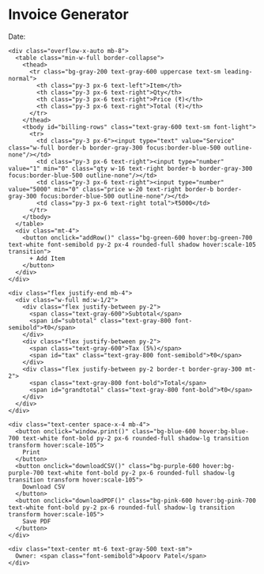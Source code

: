 <!DOCTYPE html>
<html lang="en">
<head>
  <meta charset="UTF-8" />
  <meta name="viewport" content="width=device-width, initial-scale=1" />
  <title>Billing Invoice App</title>
  <script src="https://cdn.tailwindcss.com"></script>
  <style>
    body { cursor: none; }
    .sparkle {
      position: fixed;
      pointer-events: none;
      width: 6px; height: 6px;
      background: #00C897;
      border-radius: 50%;
      animation: fadeMove 0.8s forwards;
    }
    @keyframes fadeMove {
      to { transform: translateY(-20px); opacity: 0; }
    }
    .floating-rupee {
      position: absolute;
      font-size: 1.5rem;
      color: #38bdf8;
      animation: floatRupee 3s linear infinite;
    }
    @keyframes floatRupee {
      0% { transform: translateY(0) rotate(0deg); opacity: 1;}
      100% { transform: translateY(-200px) rotate(360deg); opacity: 0;}
    }
    tr:hover { transform: translateY(-2px); box-shadow: 0 4px 10px rgba(0,0,0,0.1);}
    tr, input:focus { transition: all 0.2s ease; }
  </style>
</head>
<body class="bg-gray-100 flex items-center justify-center min-h-screen p-6 relative overflow-hidden">

  <script>
    setInterval(() => {
      let rupee = document.createElement('div');
      rupee.classList.add('floating-rupee');
      rupee.style.left = Math.random() * window.innerWidth + 'px';
      rupee.style.top = window.innerHeight + 'px';
      rupee.innerText = '₹';
      document.body.appendChild(rupee);
      setTimeout(() => rupee.remove(), 3000);
    }, 500);
  </script>

  <div id="invoice" class="max-w-3xl w-full bg-white rounded-2xl shadow-2xl p-8 relative z-10">
    <div class="mb-8">
      <h1 class="text-3xl font-bold text-gray-800 mb-2">Invoice Generator</h1>
      <p class="text-gray-500">Date: <span id="today" class="font-semibold"></span></p>
    </div>

    <div class="overflow-x-auto mb-8">
      <table class="min-w-full border-collapse">
        <thead>
          <tr class="bg-gray-200 text-gray-600 uppercase text-sm leading-normal">
            <th class="py-3 px-6 text-left">Item</th>
            <th class="py-3 px-6 text-right">Qty</th>
            <th class="py-3 px-6 text-right">Price (₹)</th>
            <th class="py-3 px-6 text-right">Total (₹)</th>
          </tr>
        </thead>
        <tbody id="billing-rows" class="text-gray-600 text-sm font-light">
          <tr>
            <td class="py-3 px-6"><input type="text" value="Service" class="w-full border-b border-gray-300 focus:border-blue-500 outline-none"/></td>
            <td class="py-3 px-6 text-right"><input type="number" value="1" min="0" class="qty w-16 text-right border-b border-gray-300 focus:border-blue-500 outline-none"/></td>
            <td class="py-3 px-6 text-right"><input type="number" value="5000" min="0" class="price w-20 text-right border-b border-gray-300 focus:border-blue-500 outline-none"/></td>
            <td class="py-3 px-6 text-right total">₹5000</td>
          </tr>
        </tbody>
      </table>
      <div class="mt-4">
        <button onclick="addRow()" class="bg-green-600 hover:bg-green-700 text-white font-semibold py-2 px-4 rounded-full shadow hover:scale-105 transition">
          + Add Item
        </button>
      </div>
    </div>

    <div class="flex justify-end mb-4">
      <div class="w-full md:w-1/2">
        <div class="flex justify-between py-2">
          <span class="text-gray-600">Subtotal</span>
          <span id="subtotal" class="text-gray-800 font-semibold">₹0</span>
        </div>
        <div class="flex justify-between py-2">
          <span class="text-gray-600">Tax (5%)</span>
          <span id="tax" class="text-gray-800 font-semibold">₹0</span>
        </div>
        <div class="flex justify-between py-2 border-t border-gray-300 mt-2">
          <span class="text-gray-800 font-bold">Total</span>
          <span id="grandtotal" class="text-gray-800 font-bold">₹0</span>
        </div>
      </div>
    </div>

    <div class="text-center space-x-4 mb-4">
      <button onclick="window.print()" class="bg-blue-600 hover:bg-blue-700 text-white font-bold py-2 px-6 rounded-full shadow-lg transition transform hover:scale-105">
        Print
      </button>
      <button onclick="downloadCSV()" class="bg-purple-600 hover:bg-purple-700 text-white font-bold py-2 px-6 rounded-full shadow-lg transition transform hover:scale-105">
        Download CSV
      </button>
      <button onclick="downloadPDF()" class="bg-pink-600 hover:bg-pink-700 text-white font-bold py-2 px-6 rounded-full shadow-lg transition transform hover:scale-105">
        Save PDF
      </button>
    </div>

    <div class="text-center mt-6 text-gray-500 text-sm">
      Owner: <span class="font-semibold">Apoorv Patel</span>
    </div>
  </div>

<script src="https://cdnjs.cloudflare.com/ajax/libs/jspdf/2.5.1/jspdf.umd.min.js"></script>
<script>
  document.getElementById("today").innerText = new Date().toLocaleDateString();

  function updateTotals() {
    let rows = document.querySelectorAll("#billing-rows tr");
    let subtotal = 0;
    rows.forEach(row => {
      let qty = parseFloat(row.querySelector(".qty").value) || 0;
      let price = parseFloat(row.querySelector(".price").value) || 0;
      let total = qty * price;
      row.querySelector(".total").innerText = "₹" + total.toFixed(2);
      subtotal += total;
    });
    let tax = subtotal * 0.05;
    let grandtotal = subtotal + tax;
    document.getElementById("subtotal").innerText = "₹" + subtotal.toFixed(2);
    document.getElementById("tax").innerText = "₹" + tax.toFixed(2);
    document.getElementById("grandtotal").innerText = "₹" + grandtotal.toFixed(2);
  }

  document.addEventListener("input", e => {
    if (e.target.classList.contains("qty") || e.target.classList.contains("price")) {
      updateTotals();
    }
  });

  function addRow() {
    let table = document.getElementById("billing-rows");
    let newRow = document.createElement("tr");
    newRow.innerHTML = `
      <td class="py-3 px-6"><input type="text" value="Item" class="w-full border-b border-gray-300 focus:border-blue-500 outline-none"/></td>
      <td class="py-3 px-6 text-right"><input type="number" value="1" min="0" class="qty w-16 text-right border-b border-gray-300 focus:border-blue-500 outline-none"/></td>
      <td class="py-3 px-6 text-right"><input type="number" value="0" min="0" class="price w-20 text-right border-b border-gray-300 focus:border-blue-500 outline-none"/></td>
      <td class="py-3 px-6 text-right total">₹0.00</td>
    `;
    table.appendChild(newRow);
    updateTotals();
  }

  updateTotals();

  function downloadCSV() {
    let csv = "Item,Qty,Price,Total\n";
    let rows = document.querySelectorAll("#billing-rows tr");
    rows.forEach(row => {
      let item = row.querySelector("input[type='text']").value;
      let qty = row.querySelector(".qty").value;
      let price = row.querySelector(".price").value;
      let total = (qty * price).toFixed(2);
      csv += `${item},${qty},${price},${total}\n`;
    });
    csv += `,,Subtotal,${document.getElementById("subtotal").innerText}\n`;
    csv += `,,Tax,${document.getElementById("tax").innerText}\n`;
    csv += `,,Total,${document.getElementById("grandtotal").innerText}\n`;
    let blob = new Blob([csv], {type: "text/csv"});
    let link = document.createElement("a");
    link.href = URL.createObjectURL(blob);
    link.download = "invoice.csv";
    link.click();
  }

  function downloadPDF() {
    import('https://cdnjs.cloudflare.com/ajax/libs/jspdf/2.5.1/jspdf.umd.min.js').then(jsPDF => {
      const { jsPDF: JSPDF } = jsPDF;
      const doc = new JSPDF();
      doc.text("Invoice Summary", 10, 10);
      let rows = document.querySelectorAll("#billing-rows tr");
      let y = 20;
      rows.forEach(row => {
        let item = row.querySelector("input[type='text']").value;
        let qty = row.querySelector(".qty").value;
        let price = row.querySelector(".price").value;
        let total = (qty * price).toFixed(2);
        doc.text(`${item} | Qty: ${qty} | Price: ₹${price} | Total: ₹${total}`, 10, y);
        y += 10;
      });
      y += 10;
      doc.text(`Subtotal: ${document.getElementById("subtotal").innerText}`, 10, y);
      doc.text(`Tax: ${document.getElementById("tax").innerText}`, 10, y+10);
      doc.text(`Total: ${document.getElementById("grandtotal").innerText}`, 10, y+20);
      doc.save("invoice.pdf");
    });
  }

  // Cursor sparkles
  document.addEventListener("mousemove", e => {
    let sparkle = document.createElement("div");
    sparkle.classList.add("sparkle");
    sparkle.style.left = e.pageX + "px";
    sparkle.style.top = e.pageY + "px";
    document.body.appendChild(sparkle);
    setTimeout(() => sparkle.remove(), 800);
  });
</script>

</body>
</html>

